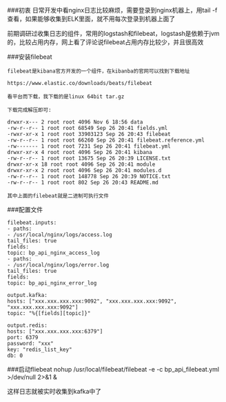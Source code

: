 ###初衷
日常开发中看nginx日志比较麻烦，需要登录到nginx机器上，用tail -f 查看，如果能够收集到ELK里面，就不用每次登录到机器上面了

前期调研过收集日志的组件，常用的logstash和filebeat，logstash是依赖于jvm的，比较占用内存，网上看了评论说filebeat占用内存比较少，并且很高效



###安装filebeat
```
filebeat是kibana官方开发的一个组件，在kibanba的官网可以找到下载地址

https://www.elastic.co/downloads/beats/filebeat

看平台而下载，我下载的是linux 64bit tar.gz

下载完成解压即可:

drwxr-x--- 2 root root 4096 Nov 6 18:56 data
-rw-r--r-- 1 root root 68549 Sep 26 20:41 fields.yml
-rwxr-xr-x 1 root root 33903123 Sep 26 20:43 filebeat
-rw-r--r-- 1 root root 66260 Sep 26 20:41 filebeat.reference.yml
-rw------- 1 root root 7231 Sep 26 20:41 filebeat.yml
drwxr-xr-x 4 root root 4096 Sep 26 20:41 kibana
-rw-r--r-- 1 root root 13675 Sep 26 20:39 LICENSE.txt
drwxr-xr-x 18 root root 4096 Sep 26 20:41 module
drwxr-xr-x 2 root root 4096 Sep 26 20:41 modules.d
-rw-r--r-- 1 root root 148778 Sep 26 20:39 NOTICE.txt
-rw-r--r-- 1 root root 802 Sep 26 20:43 README.md

其中上面的filebeat就是二进制可执行文件
```

###配置文件
```
filebeat.inputs:
- paths:
- /usr/local/nginx/logs/access.log
tail_files: true
fields:
topic: bp_api_nginx_access_log
- paths:
- /usr/local/nginx/logs/error.log
tail_files: true
fields:
topic: bp_api_nginx_error_log

output.kafka:
hosts: ["xxx.xxx.xxx.xxx:9092", "xxx.xxx.xxx.xxx:9092", "xxx.xxx.xxx.xxx:9092"]
topic: "%{[fields][topic]}"

output.redis:
hosts: ["xxx.xxx.xxx.xxx:6379"]
port: 6379
password: "xxx"
key: "redis_list_key"
db: 0
```


###启动fliebeat
nohup /usr/local/filebeat/filebeat -e -c bp_api_filebeat.yml >/dev/null 2>&1 &

这样日志就被实时收集到kafka中了

